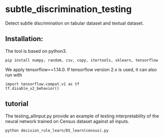 # subtle_discrimination_testing
Detect subtle discrimination on tabular dataset and textual dataset.

## Installation:
The tool is based on python3. 
```
pip install numpy, random, csv, copy, itertools, sklearn, tensorflow
```
We apply tensorflow==1.14.0. If tensorflow version 2.x is used, it can also run with 
```
import tensorflow.compat.v1 as tf
tf.disable_v2_behavior()
```
## tutorial
The testing_allinput.py provide an example of testing interpretability of the neural network trained on Census dataset against all inputs.
```
python decision_rule_learn/DS_learn(census).py
```
